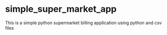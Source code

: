 # simple_super_market_app
This is a simple python supermarket billing application using python and csv files
